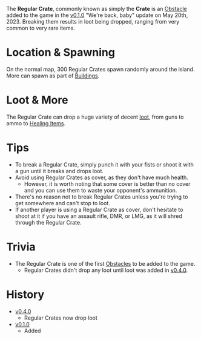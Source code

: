 The **Regular Crate**, commonly known as simply the **Crate** is an [Obstacle](/obstacle) added to the game in the [v0.1.0](https://github.com/HasangerGames/suroi/releases/tag/v0.1.0) "We're back, baby" update on May 20th, 2023. Breaking them results in loot being dropped, ranging from very common to very rare items.

# Location & Spawning

On the normal map, 300 Regular Crates spawn randomly around the island. More can spawn as part of [Buildings](/buildings).

# Loot & More

The Regular Crate can drop a huge variety of decent [loot](/loot/#regular_crate), from guns to ammo to [Healing Items](/healing).

# Tips

- To break a Regular Crate, simply punch it with your fists or shoot it with a gun until it breaks and drops loot.
- Avoid using Regular Crates as cover, as they don't have much health.
  - However, it is worth noting that some cover is better than no cover and you can use them to waste your opponent's ammunition.
- There's no reason not to break Regular Crates unless you're trying to get somewhere and can't stop to loot.
- If another player is using a Regular Crate as cover, don't hesitate to shoot at it if you have an assault rifle, DMR, or LMG, as it will shred through the Regular Crate.

# Trivia

- The Regular Crate is one of the first [Obstacles](/obstacles) to be added to the game.
  - Regular Crates didn't drop any loot until loot was added in [v0.4.0](https://github.com/HasangerGames/suroi/releases/tag/v0.4.0).

# History

- [v0.4.0](https://github.com/HasangerGames/suroi/releases/tag/v0.4.0)
  - Regular Crates now drop loot
- [v0.1.0](https://github.com/HasangerGames/suroi/releases/tag/v0.1.0)
  - Added
